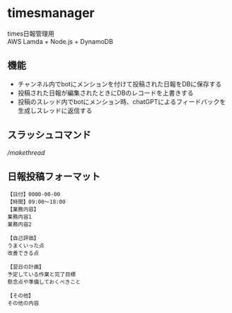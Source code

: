 # timesmanager
times日報管理用<br>
AWS Lamda + Node.js + DynamoDB

## 機能
- チャンネル内でbotにメンションを付けて投稿された日報をDBに保存する
- 投稿された日報が編集されたときにDBのレコードを上書きする
- 投稿のスレッド内でbotにメンション時、chatGPTによるフィードバックを生成しスレッドに返信する

## スラッシュコマンド
*/makethread*<br>

## 日報投稿フォーマット
````
【日付】0000-00-00
【時間】09:00～18:00
【業務内容】
業務内容1
業務内容2

【自己評価】
うまくいった点
改善できる点

【翌日の計画】
予定している作業と完了目標
懸念点や準備しておくべきこと

【その他】
その他の内容
````
